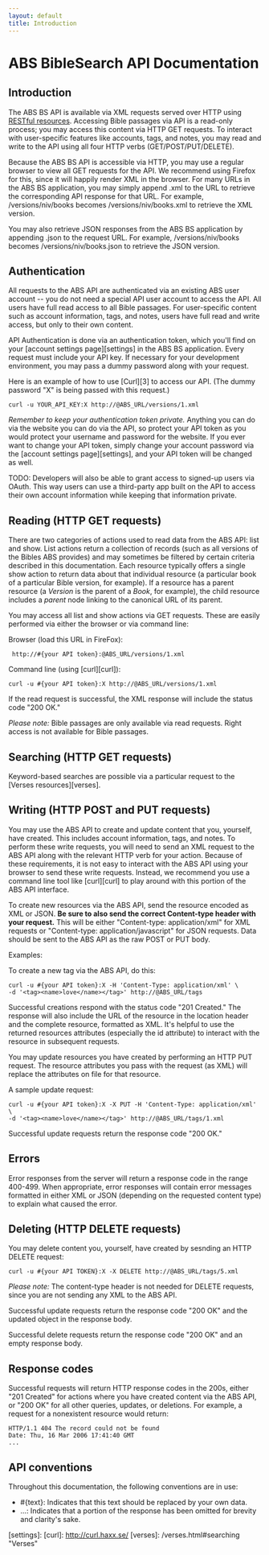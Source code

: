 ```yaml
---
layout: default
title: Introduction
---
```


# ABS BibleSearch API Documentation

## Introduction

The ABS BS API is available via XML requests served over HTTP using [RESTful resources][rest].  Accessing Bible passages via API is a read-only process; you may access this content via HTTP GET requests.  To interact with user-specific features like accounts, tags, and notes, you may read and write to the API using all four HTTP verbs (GET/POST/PUT/DELETE).  

Because the ABS BS API is accessible via HTTP, you may use a regular browser to view all GET requests for the API.  We recommend using Firefox for this, since it will happily render XML in the browser.  For many URLs in the ABS BS application, you may simply append .xml to the URL to retrieve the corresponding API response for that URL.  For example, /versions/niv/books becomes /versions/niv/books.xml to retrieve the XML version.

You may also retrieve JSON responses from the ABS BS application by appending .json to the request URL.  For example, /versions/niv/books becomes /versions/niv/books.json to retrieve the JSON version.

## Authentication

All requests to the ABS API are authenticated via an existing ABS user account -- you do not need a special API user account to access the API.  All users have full read access to all Bible passages.  For user-specific content such as account information, tags, and notes, users have full read and write access, but only to their own content.

API Authentication is done via an authentication token, which you'll find on your [account settings page][settings] in the ABS BS application.  Every request must include your API key.  If necessary for your development environment, you may pass a dummy password along with your request.

Here is an example of how to use [Curl][3] to access our API.  (The dummy password "X" is being passed with this request.)                      

    curl -u YOUR_API_KEY:X http://@ABS_URL/versions/1.xml
    
*Remember to keep your authentication token private.*  Anything you can do via the website you can do via the API, so protect your API token as you would protect your username and password for the website.  If you ever want to change your API token, simply change your account password via the [account settings page][settings], and your API token will be changed as well.

TODO: Developers will also be able to grant access to signed-up users via OAuth.  This way users can use a third-party app built on the API to access their own account information while keeping that information private.

## Reading (HTTP GET requests)

There are two categories of actions used to read data from the ABS API: list and show.  List actions return a collection of records (such as all versions of the Bibles ABS provides) and may sometimes be filtered by certain criteria described in this documentation.  Each resource typically offers a single show action to return data about that individual resource (a particular book of a particular Bible version, for example).  If a resource has a parent resource (a _Version_ is the parent of a _Book_, for example), the child resource includes a _parent_ node linking to the canonical URL of its parent.

You may access all list and show actions via GET requests.  These are easily performed via either the browser or via command line:

Browser (load this URL in FireFox):

     http://#{your API token}:@ABS_URL/versions/1.xml

Command line (using [curl][curl]):

    curl -u #{your API token}:X http://@ABS_URL/versions/1.xml
    
If the read request is successful, the XML response will include the status code "200 OK."

*Please note:* Bible passages are only available via read requests.  Right access is not available for Bible passages.  

## Searching (HTTP GET requests)

Keyword-based searches are possible via a particular request to the [Verses resources][verses].

## Writing (HTTP POST and PUT requests)  

You may use the ABS API to create and update content that you, yourself, have created.  This includes account information, tags, and notes.  To perform these write requests, you will need to send an XML request to the ABS API along with the relevant HTTP verb for your action.  Because of these requirements, it is not easy to interact with the ABS API using your browser to send these write requests.  Instead, we recommend you use a command line tool like [curl][curl] to play around with this portion of the ABS API interface.

To create new resources via the ABS API, send the resource encoded as XML or JSON.  **Be sure to also send the correct Content-type header with your request.**  This will be either "Content-type: application/xml" for XML requests or "Content-type: application/javascript" for JSON requests.  Data should be sent to the ABS API as the raw POST or PUT body.                            

Examples:

To create a new tag via the ABS API, do this:

    curl -u #{your API token}:X -H 'Content-Type: application/xml' \
    -d '<tag><name>love</name></tag>' http://@ABS_URL/tags
    
Successful creations respond with the status code "201 Created."  The response will also include the URL of the resource in the location header and the complete resource, formatted as XML.  It's helpful to use the returned resources attributes (especially the id attribute) to interact with the resource in subsequent requests.

You may update resources you have created by performing an HTTP PUT request.  The resource attributes you pass with the request (as XML) will replace the attributes on file for that resource.

A sample update request:

    curl -u #{your API token}:X -X PUT -H 'Content-Type: application/xml' \
    -d '<tag><name>love</name></tag>' http://@ABS_URL/tags/1.xml

Successful update requests return the response code "200 OK."

## Errors

Error responses from the server will return a response code in the range 400-499.  When appropriate, error responses will contain error messages formatted in either XML or JSON (depending on the requested content type) to explain what caused the error.

## Deleting (HTTP DELETE requests)

You may delete content you, yourself, have created by sesnding an HTTP DELETE request:

    curl -u #{your API TOKEN}:X -X DELETE http://@ABS_URL/tags/5.xml
    
*Please note:* The content-type header is not needed for DELETE requests, since you are not sending any XML to the ABS API.  

Successful update requests return the response code "200 OK" and the updated object in the response body.

Successful delete requests return the response code "200 OK" and an empty response body.

## Response codes

Successful requests will return HTTP response codes in the 200s, either "201 Created" for actions where you have created content via the ABS API, or "200 OK" for all other queries, updates, or deletions.  For example, a request for a nonexistent resource would return:

    HTTP/1.1 404 The record could not be found
    Date: Thu, 16 Mar 2006 17:41:40 GMT
    ...

## API conventions           

Throughout this documentation, the following conventions are in use:

* #{text}: Indicates that this text should be replaced by your own data.
* ...: Indicates that a portion of the response has been omitted for brevity and clarity's sake.

[rest]: http://en.wikipedia.org/wiki/Representational_State_Transfer "REST"
[settings]: 
[curl]: http://curl.haxx.se/
[verses]: /verses.html#searching "Verses"